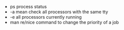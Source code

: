 * ps      process status
* -a      mean check all processors with the same tty
* -e      all processors currently running
* man re/nice    command to change the priority of a job
